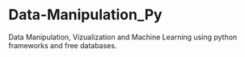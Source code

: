 # Data-Manipulation_Py
Data Manipulation, Vizualization and Machine Learning using python frameworks and free databases.
